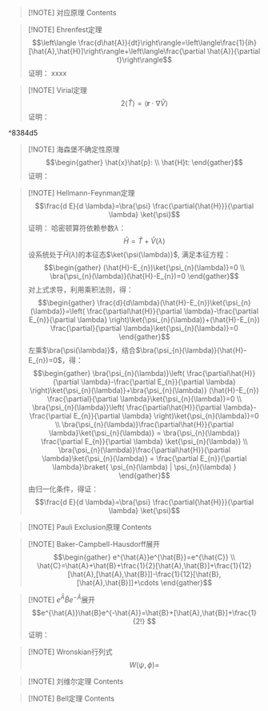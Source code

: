 
> [!NOTE] 对应原理
> Contents


> [!NOTE] Ehrenfest定理
> $$\left\langle \frac{d\hat{A}}{dt}\right\rangle=\left\langle\frac{1}{ih}[\hat{A},\hat{H}]\right\rangle+\left\langle\frac{\partial \hat{A}}{\partial t}\right\rangle$$
> 证明：
> xxxx


> [!NOTE] Virial定理
> $$2\langle \hat{T} \rangle=\langle\mathbf{r}\cdot\nabla \hat{V}\rangle$$
> 证明：

^8384d5


> [!NOTE] 海森堡不确定性原理
> $$\begin{gather}
\hat{x}\hat{p}: \\
\hat{H}t:
\end{gather}$$
> 证明：


> [!NOTE] Hellmann-Feynman定理
> $$\frac{d E}{d \lambda}=\bra{\psi} \frac{\partial{\hat{H}}}{\partial \lambda} \ket{\psi}$$
> 证明：
> 哈密顿算符依赖参数$\lambda$：$$\hat{H}=\hat{T}+\hat{V}(\lambda)$$
> 设系统处于$\hat{H}(\lambda)$的本征态$\ket{\psi(\lambda)}$, 满足本征方程：$$\begin{gather}
(\hat{H}-E_{n})\ket{\psi_{n}(\lambda)}=0 \\
\bra{\psi_{n}(\lambda)}(\hat{H}-E_{n})=0
\end{gather}$$
> 对上式求导，利用乘积法则，得：$$\begin{gather}
\frac{d}{d\lambda}(\hat{H}-E_{n})\ket{\psi_{n}(\lambda)}=\left( \frac{\partial\hat{H}}{\partial \lambda}-\frac{\partial E_{n}}{\partial \lambda} \right)\ket{\psi_{n}(\lambda)}+(\hat{H}-E_{n}) \frac{\partial}{\partial \lambda}\ket{\psi_{n}(\lambda)}=0 
\end{gather}$$
> 左乘$\bra{\psi(\lambda)}$，结合$\bra{\psi_{n}(\lambda)}(\hat{H}-E_{n})=0$，得：$$\begin{gather}
\bra{\psi_{n}(\lambda)}\left( \frac{\partial\hat{H}}{\partial \lambda}-\frac{\partial E_{n}}{\partial \lambda} \right)\ket{\psi_{n}(\lambda)}+\bra{\psi_{n}(\lambda)} (\hat{H}-E_{n}) \frac{\partial}{\partial \lambda}\ket{\psi_{n}(\lambda)}=0 \\
\bra{\psi_{n}(\lambda)}\left( \frac{\partial\hat{H}}{\partial \lambda}-\frac{\partial E_{n}}{\partial \lambda} \right)\ket{\psi_{n}(\lambda)}=0 \\
\bra{\psi_{n}(\lambda)}\frac{\partial\hat{H}}{\partial \lambda}\ket{\psi_{n}(\lambda)} = \bra{\psi_{n}(\lambda)} \frac{\partial E_{n}}{\partial \lambda} \ket{\psi_{n}(\lambda)} \\
\bra{\psi_{n}(\lambda)}\frac{\partial\hat{H}}{\partial \lambda}\ket{\psi_{n}(\lambda)} = \frac{\partial E_{n}}{\partial \lambda}\braket{ \psi_{n}(\lambda) | \psi_{n}(\lambda) } 
\end{gather}$$
由归一化条件，得证：$$\frac{d E}{d \lambda}=\bra{\psi} \frac{\partial{\hat{H}}}{\partial \lambda} \ket{\psi}$$

> [!NOTE] Pauli Exclusion原理
> Contents


> [!NOTE] Baker-Campbell-Hausdorff展开
> $$\begin{gather}
e^{\hat{A}}e^{\hat{B}}=e^{\hat{C}} \\
\hat{C}=\hat{A}+\hat{B}+\frac{1}{2}[\hat{A},\hat{B}]+\frac{1}{12}[\hat{A},[\hat{A},\hat{B}]]-\frac{1}{12}[\hat{B},[\hat{A},\hat{B}]]+\cdots
\end{gather}$$
> 

> [!NOTE] $e^{\hat{A}}\hat{B}e^{-\hat{A}}$展开
> $$e^{\hat{A}}\hat{B}e^{-\hat{A}}=\hat{B}+[\hat{A},\hat{B}]+\frac{1}{2!} $$
> 证明：


> [!NOTE] Wronskian行列式
> $$W(\psi,\phi)=$$


> [!NOTE] 刘维尔定理
> Contents


> [!NOTE] Bell定理
> Contents

